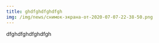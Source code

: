 ```yaml
---
title: ghdfghdfghdfgh
img: /img/news/снимок-экрана-от-2020-07-07-22-38-50.png
---
```

dfghdfghdfghdfgh